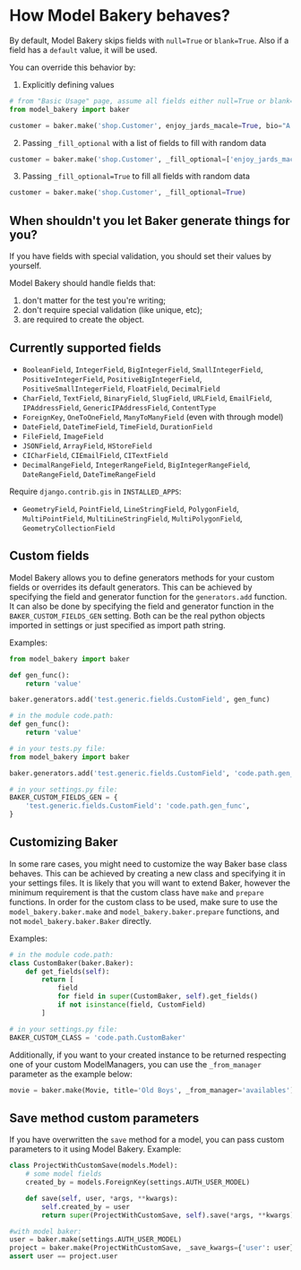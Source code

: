 # How Model Bakery behaves?

By default, Model Bakery skips fields with `null=True` or `blank=True`. Also if a field has a `default` value, it will be used.

You can override this behavior by:

1. Explicitly defining values

```python
# from "Basic Usage" page, assume all fields either null=True or blank=True
from model_bakery import baker

customer = baker.make('shop.Customer', enjoy_jards_macale=True, bio="A fan of Jards Malacé")
```

2. Passing `_fill_optional` with a list of fields to fill with random data

```python
customer = baker.make('shop.Customer', _fill_optional=['enjoy_jards_macale', 'bio'])
```

3. Passing `_fill_optional=True` to fill all fields with random data

```python
customer = baker.make('shop.Customer', _fill_optional=True)
```

## When shouldn't you let Baker generate things for you?

If you have fields with special validation, you should set their values by yourself.

Model Bakery should handle fields that:

1. don't matter for the test you're writing;
2. don't require special validation (like unique, etc);
3. are required to create the object.

## Currently supported fields

- `BooleanField`, `IntegerField`, `BigIntegerField`, `SmallIntegerField`, `PositiveIntegerField`, `PositiveBigIntegerField`, `PositiveSmallIntegerField`, `FloatField`, `DecimalField`
- `CharField`, `TextField`, `BinaryField`, `SlugField`, `URLField`, `EmailField`, `IPAddressField`, `GenericIPAddressField`, `ContentType`
- `ForeignKey`, `OneToOneField`, `ManyToManyField` (even with through model)
- `DateField`, `DateTimeField`, `TimeField`, `DurationField`
- `FileField`, `ImageField`
- `JSONField`, `ArrayField`, `HStoreField`
- `CICharField`, `CIEmailField`, `CITextField`
- `DecimalRangeField`, `IntegerRangeField`, `BigIntegerRangeField`, `DateRangeField`, `DateTimeRangeField`

Require `django.contrib.gis` in `INSTALLED_APPS`:

- `GeometryField`, `PointField`, `LineStringField`, `PolygonField`, `MultiPointField`, `MultiLineStringField`, `MultiPolygonField`, `GeometryCollectionField`

## Custom fields

Model Bakery allows you to define generators methods for your custom fields or overrides its default generators.
This can be achieved by specifying the field and generator function for the `generators.add` function.
It can also be done by specifying the field and generator function in the `BAKER_CUSTOM_FIELDS_GEN` setting.
Both can be the real python objects imported in settings or just specified as import path string.

Examples:

```python
from model_bakery import baker

def gen_func():
    return 'value'

baker.generators.add('test.generic.fields.CustomField', gen_func)
```

```python
# in the module code.path:
def gen_func():
    return 'value'

# in your tests.py file:
from model_bakery import baker

baker.generators.add('test.generic.fields.CustomField', 'code.path.gen_func')
```

```python
# in your settings.py file:
BAKER_CUSTOM_FIELDS_GEN = {
    'test.generic.fields.CustomField': 'code.path.gen_func',
}
```

## Customizing Baker

In some rare cases, you might need to customize the way Baker base class behaves.
This can be achieved by creating a new class and specifying it in your settings files. It is likely that you will want to extend Baker, however the minimum requirement is that the custom class have `make` and `prepare` functions.
In order for the custom class to be used, make sure to use the `model_bakery.baker.make` and `model_bakery.baker.prepare` functions, and not `model_bakery.baker.Baker` directly.

Examples:

```python
# in the module code.path:
class CustomBaker(baker.Baker):
    def get_fields(self):
        return [
            field
            for field in super(CustomBaker, self).get_fields()
            if not isinstance(field, CustomField)
        ]

# in your settings.py file:
BAKER_CUSTOM_CLASS = 'code.path.CustomBaker'
```

Additionally, if you want to your created instance to be returned respecting one of your custom ModelManagers, you can use the `_from_manager` parameter as the example below:

```python
movie = baker.make(Movie, title='Old Boys', _from_manager='availables')  # This will use the Movie.availables model manager
```

## Save method custom parameters

If you have overwritten the `save` method for a model, you can pass custom parameters to it using Model Bakery. Example:

```python
class ProjectWithCustomSave(models.Model):
    # some model fields
    created_by = models.ForeignKey(settings.AUTH_USER_MODEL)

    def save(self, user, *args, **kwargs):
        self.created_by = user
        return super(ProjectWithCustomSave, self).save(*args, **kwargs)

#with model baker:
user = baker.make(settings.AUTH_USER_MODEL)
project = baker.make(ProjectWithCustomSave, _save_kwargs={'user': user})
assert user == project.user
```
